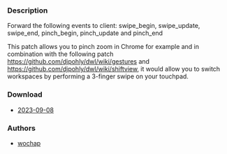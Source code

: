 ### Description
Forward the following events to client:
swipe_begin, swipe_update, swipe_end, pinch_begin, pinch_update and pinch_end

This patch allows you to pinch zoom in Chrome for example and in combination with the following patch https://github.com/djpohly/dwl/wiki/gestures and https://github.com/djpohly/dwl/wiki/shiftview, it would allow you to switch workspaces by performing a 3-finger swipe on your touchpad.

### Download
- [2023-09-08](https://github.com/djpohly/dwl/compare/main...wochap:pointer-gestures-unstable-v1.patch)

### Authors
- [wochap](https://github.com/wochap)